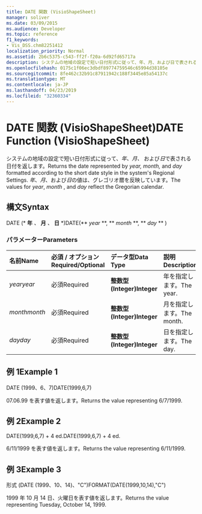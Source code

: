 ```yaml
---
title: DATE 関数 (VisioShapeSheet)
manager: soliver
ms.date: 03/09/2015
ms.audience: Developer
ms.topic: reference
f1_keywords:
- Vis_DSS.chm82251412
localization_priority: Normal
ms.assetid: 2b6c5375-c543-ff2f-f20a-6d92fd65717a
description: システムの地域の設定で短い日付形式に従って、年、月、および日で表される日付を返します。 年、月、および日の値は、グレゴリオ暦を反映しています。
ms.openlocfilehash: 0175c1f06ec3dbdf89774759546c65994d38105e
ms.sourcegitcommit: 8fe462c32b91c87911942c188f3445e85a54137c
ms.translationtype: MT
ms.contentlocale: ja-JP
ms.lasthandoff: 04/23/2019
ms.locfileid: "32360334"
---
```

# <a name="date-function-visioshapesheet"></a><span data-ttu-id="66c53-104">DATE 関数 (VisioShapeSheet)</span><span class="sxs-lookup"><span data-stu-id="66c53-104">DATE Function (VisioShapeSheet)</span></span>

<span data-ttu-id="66c53-105">システムの地域の設定で短い日付形式に従って、*年、月、* および*日*で表される日付を返します。</span><span class="sxs-lookup"><span data-stu-id="66c53-105">Returns the date represented by  *year, month,*  and  *day*  formatted according to the short date style in the system's Regional Settings.</span></span> <span data-ttu-id="66c53-106">*年*、*月*、および*日*の値は、グレゴリオ暦を反映しています。</span><span class="sxs-lookup"><span data-stu-id="66c53-106">The values for  *year*, *month*  , and  *day*  reflect the Gregorian calendar.</span></span> 
  
## <a name="syntax"></a><span data-ttu-id="66c53-107">構文</span><span class="sxs-lookup"><span data-stu-id="66c53-107">Syntax</span></span>

<span data-ttu-id="66c53-108">DATE (\* **年** *、* **月** *、* **日** \*)</span><span class="sxs-lookup"><span data-stu-id="66c53-108">DATE(\*\* *year* \*\*, \*\* *month* \*\*, \*\* *day* \*\* )</span></span> 
  
### <a name="parameters"></a><span data-ttu-id="66c53-109">パラメーター</span><span class="sxs-lookup"><span data-stu-id="66c53-109">Parameters</span></span>

|<span data-ttu-id="66c53-110">**名前**</span><span class="sxs-lookup"><span data-stu-id="66c53-110">**Name**</span></span>|<span data-ttu-id="66c53-111">**必須 / オプション**</span><span class="sxs-lookup"><span data-stu-id="66c53-111">**Required/Optional**</span></span>|<span data-ttu-id="66c53-112">**データ型**</span><span class="sxs-lookup"><span data-stu-id="66c53-112">**Data Type**</span></span>|<span data-ttu-id="66c53-113">**説明**</span><span class="sxs-lookup"><span data-stu-id="66c53-113">**Description**</span></span>|
|:-----|:-----|:-----|:-----|
| <span data-ttu-id="66c53-114">_year_</span><span class="sxs-lookup"><span data-stu-id="66c53-114">_year_</span></span> <br/> |<span data-ttu-id="66c53-115">必須</span><span class="sxs-lookup"><span data-stu-id="66c53-115">Required</span></span>  <br/> |<span data-ttu-id="66c53-116">**整数型 (Integer)**</span><span class="sxs-lookup"><span data-stu-id="66c53-116">**Integer**</span></span> <br/> |<span data-ttu-id="66c53-117">年を指定します。</span><span class="sxs-lookup"><span data-stu-id="66c53-117">The year.</span></span>  <br/> |
| <span data-ttu-id="66c53-118">_month_</span><span class="sxs-lookup"><span data-stu-id="66c53-118">_month_</span></span> <br/> |<span data-ttu-id="66c53-119">必須</span><span class="sxs-lookup"><span data-stu-id="66c53-119">Required</span></span>  <br/> |<span data-ttu-id="66c53-120">**整数型 (Integer)**</span><span class="sxs-lookup"><span data-stu-id="66c53-120">**Integer**</span></span> <br/> |<span data-ttu-id="66c53-121">月を指定します。</span><span class="sxs-lookup"><span data-stu-id="66c53-121">The month.</span></span>  <br/> |
| <span data-ttu-id="66c53-122">_day_</span><span class="sxs-lookup"><span data-stu-id="66c53-122">_day_</span></span> <br/> |<span data-ttu-id="66c53-123">必須</span><span class="sxs-lookup"><span data-stu-id="66c53-123">Required</span></span>  <br/> |<span data-ttu-id="66c53-124">**整数型 (Integer)**</span><span class="sxs-lookup"><span data-stu-id="66c53-124">**Integer**</span></span> <br/> |<span data-ttu-id="66c53-125">日を指定します。</span><span class="sxs-lookup"><span data-stu-id="66c53-125">The day.</span></span>  <br/> |
   
## <a name="example-1"></a><span data-ttu-id="66c53-126">例 1</span><span class="sxs-lookup"><span data-stu-id="66c53-126">Example 1</span></span>

<span data-ttu-id="66c53-127">DATE (1999、6、7)</span><span class="sxs-lookup"><span data-stu-id="66c53-127">DATE(1999,6,7)</span></span>
  
<span data-ttu-id="66c53-128">07.06.99 を表す値を返します。</span><span class="sxs-lookup"><span data-stu-id="66c53-128">Returns the value representing 6/7/1999.</span></span>
  
## <a name="example-2"></a><span data-ttu-id="66c53-129">例 2</span><span class="sxs-lookup"><span data-stu-id="66c53-129">Example 2</span></span>

<span data-ttu-id="66c53-130">DATE(1999,6,7) + 4 ed.</span><span class="sxs-lookup"><span data-stu-id="66c53-130">DATE(1999,6,7) + 4 ed.</span></span>
  
<span data-ttu-id="66c53-131">6/11/1999 を表す値を返します。</span><span class="sxs-lookup"><span data-stu-id="66c53-131">Returns the value representing 6/11/1999.</span></span>
  
## <a name="example-3"></a><span data-ttu-id="66c53-132">例 3</span><span class="sxs-lookup"><span data-stu-id="66c53-132">Example 3</span></span>

<span data-ttu-id="66c53-133">形式 (DATE (1999、10、14)、"C")</span><span class="sxs-lookup"><span data-stu-id="66c53-133">FORMAT(DATE(1999,10,14),"C")</span></span>
  
<span data-ttu-id="66c53-134">1999 年 10 月 14 日、火曜日を表す値を返します。</span><span class="sxs-lookup"><span data-stu-id="66c53-134">Returns the value representing Tuesday, October 14, 1999.</span></span>
  

